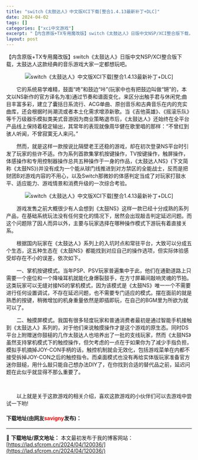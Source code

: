 ```yaml
---
title: "switch《太鼓达人》中文版XCI下载[整合1.4.13最新补丁+DLC]"
date: 2024-04-02
tags: []
categories: ["xci中文游戏"]
excerpt: "【内含原版+TX专用魔改版】switch《太鼓达人》日版中文NSP/XCI整合版下载，太鼓达人这款经典的音乐游戏大家一定都想玩吧。 　　它的系统易学难精，鼓面&ldquo;咚&rdquo;和鼓边&ldquo;咔&rdquo;(玩家中也有把鼓边叫做&ldquo;锵&rdquo;的，本文以NS新作的官方&hellip;"
layout: post
---
```


 <p>【内含原版+TX专用魔改版】switch《太鼓达人》日版中文NSP/XCI整合版下载，太鼓达人这款经典的音乐游戏大家一定都想玩吧。</p> <p align="center"><img align="" border="0" src="https://lad.sfcrom.cn/wp-content/uploads/2024/04/20240401_660b43c0a6299.webp" alt="switch《太鼓达人》中文版XCI下载[整合1.4.13最新补丁+DLC]" /></p> <p>　　它的系统易学难精，鼓面&ldquo;咚&rdquo;和鼓边&ldquo;咔&rdquo;(玩家中也有把鼓边叫做&ldquo;锵&rdquo;的，本文以NS新作的官方译名为准)通过节奏和谱面变化，来区分出触手君与休闲党;曲目丰富多彩，建立了囊括日系流行、ACG单曲、原创音乐和古典音乐在内的充实曲库，还会根据时尚潮流或者本土化需求增添新歌。当《吉他英雄》、《摇滚乐队》等千万级器乐模拟类美式音游因为商业策略退市后，《太鼓达人》还始终在全平台产品线上保持着稳定输出，其常年的表现就像周华健在歌里唱的那样：&ldquo;不曾红到骇人听闻，不曾寂寞无人来问。&rdquo;</p> <p>　　然而，就是这样一款按说比隔壁老王还稳的游戏，却在初次登录NS平台时引发了玩家的些许不适。作为系列首款集掌机按键操作，TV按键操作，触屏操作，体感操作和专用控制器操作总共五种操作于一身的作品，《太鼓达人NS》(下文简称《太鼓NS》)并没有成为一个能从球门线推进到对方禁区的全能战士，反而是把财团B对游戏内容的不用心，以及Switch那微妙的体感判定当成了对玩家打鼓水平、适应能力、游戏情景和消费升级的一次综合考验。</p> <p align="center"><img align="" border="0" src="https://lad.sfcrom.cn/wp-content/uploads/2024/04/20240401_660b43c11eeec.webp" alt="switch《太鼓达人》中文版XCI下载[整合1.4.13最新补丁+DLC]" /></p> <p>　　游戏发售之前大概很少有人会想到《太鼓NS》这样一款已经十分成熟的系列产品，在基础系统玩法没有任何变化的情况下，居然会出现敲击判定延迟问题。而这个问题除了因人而异以外，主要与玩家选择在哪种操作模式下游玩有着直接关系。</p> <p>　　根据国内玩家在《太鼓达人》系列上的入坑时点和常驻平台，大致可以分成五个生态，这五种生态在《太鼓NS》都能找到对应自己的操作选项，但实际体验感受却存在不小的误差，依次如下。</p> <p>　　一、掌机按键模式。当年PSP、PSV玩家普遍集中于此，他们在通勤道路上只需要一个座位和一个降噪耳机就能化身爆裂鼓手，在方寸屏幕间敲响灵魂的节拍。这类玩家可以无缝对接NS的掌机模式，因为该模式是《太鼓NS》唯一一个不需要进行任何设置调试，不存在延迟问题，也不需要专门适应的模式。摆在面前的就是熟悉的按键，稍微增加的机身重量依然是即插即玩，在自己的BGM里为所欲为就可以了。</p> <p>　　二、触摸屏模式。我国有很多轻度玩家和普通消费者最初是通过智能手机接触到《太鼓达人》系列的，对于他们来说触摸操作才是这个游戏的原生态。同时DS平台上附赠迷你鼓槌的几作太鼓达人也培养出了一批的支线玩家，然而《太鼓NS》虽然支持掌机模式下的触控操作，但欠考虑的一点在于如果你为了减少手指负担，模拟手机摘掉JOY-CON手柄的话，触控机制就会无效化，包括游戏菜单在内都不接受拆掉JOY-CON之后的触控指令。而桌面模式也没有再给实体版玩家准备官方迷你鼓槌，用什么敲只能自己想办法DIY了，在你找到合适的替代品之前，延迟问题在此似乎就显得不那么重要了。</p> <p>&nbsp;</p> <p>　　以上就是关于这款游戏的相关介绍，喜欢这款游戏的小伙伴们可以去游戏中尝试一下哟!</p> <p><h4>下载地址(由网友<font color="red">savigny</font>发布)：</h4></p> 

---
📖 **下载地址/原文地址：** 本文最初发布于我的博客网站：[https://lad.sfcrom.cn/2024/04/120036/](https://lad.sfcrom.cn/2024/04/120036/)
